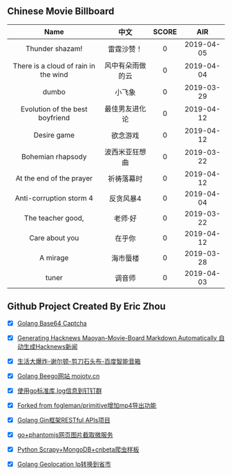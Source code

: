 ## Chinese Movie Billboard
|   Name          | 中文           | SCORE   |  AIR|
|:-------------:|:-------------:| :-----:|:-----:|
|Thunder shazam! | 雷霆沙赞！ |0| 2019-04-05|
|There is a cloud of rain in the wind | 风中有朵雨做的云 |0| 2019-04-04|
|dumbo | 小飞象 |0| 2019-03-29|
|Evolution of the best boyfriend | 最佳男友进化论 |0| 2019-04-12|
|Desire game | 欲念游戏 |0| 2019-04-12|
|Bohemian rhapsody | 波西米亚狂想曲 |0| 2019-03-22|
|At the end of the prayer | 祈祷落幕时 |0| 2019-04-12|
|Anti-corruption storm 4 | 反贪风暴4 |0| 2019-04-04|
|The teacher good, | 老师·好 |0| 2019-03-22|
|Care about you | 在乎你 |0| 2019-04-12|
|A mirage | 海市蜃楼 |0| 2019-03-28|
|tuner | 调音师 |0| 2019-04-03|


## Github Project Created By Eric Zhou

- [x] [Golang Base64 Captcha](https://github.com/mojocn/base64Captcha)
- [x] [Generating Hacknews Maoyan-Movie-Board Markdown Automatically 自动生成Hacknews新闻](https://github.com/dejavuzhou/md-genie)
- [x] [生活大爆炸-谢尔顿-剪刀石头布-百度智能音箱](https://github.com/mojocn/dueros-bang-game)
- [x] [Golang Beego网站 mojotv.cn](https://github.com/mojocn/www.mojotv.cn)
- [x] [使用go标准库,log信息到钉钉群](https://github.com/mojocn/dooger)
- [x] [Forked from fogleman/primitive增加mp4导出功能](https://github.com/mojocn/primitive)
- [x] [Golang Gin框架RESTful APIs项目](https://github.com/JJJJJJJerk/ezier-golang-web-api-framework)
- [x] [go+phantomjs网页图片截取微服务](https://github.com/mojocn/screen_shot)
- [x] [Python Scrapy+MongoDB+cnbeta爬虫样板](https://github.com/mojocn/scrapy_mongodb_boilerplate_cnbeta)
- [x] [Golang Geolocation Ip转换到省市](https://github.com/mojocn/ip2location)





